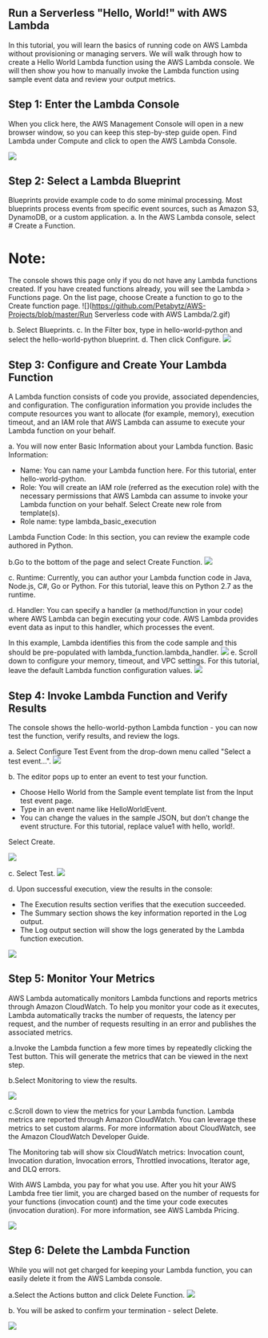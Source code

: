 
## Run a Serverless "Hello, World!" with AWS Lambda

In this tutorial, you will learn the basics of running code on AWS Lambda without provisioning or managing servers. 
We will walk through how to create a Hello World Lambda function using the AWS Lambda console. 
We will then show you how to manually invoke the Lambda function using sample event data and review your output metrics.



## Step 1: Enter the Lambda Console

When you click here, the AWS Management Console will open in a new browser window, so you can keep this step-by-step guide open.  Find Lambda under Compute and click to open the AWS Lambda Console.

![](https://github.com/Petabytz/AWS-Projects/blob/master/Run%20Serverless%20code%20with%20AWS%20Lambda/P1.8cbd1550e0c45cad8db027cf5e7ad1c4f457bc66.gif)

## Step 2: Select a Lambda Blueprint

Blueprints provide example code to do some minimal processing. Most blueprints process events from specific event sources, such as Amazon S3, DynamoDB, or a custom application.
a. In the AWS Lambda console, select # Create a Function.

# Note:
The console shows this page only if you do not have any Lambda functions created. If you have created functions already, you will see the Lambda > Functions page. On the list page, choose Create a function to go to the Create function page.
![](https://github.com/Petabytz/AWS-Projects/blob/master/Run Serverless code with AWS Lambda/2.gif)

b.  Select Blueprints.
c.  In the Filter box, type in hello-world-python and select the hello-world-python blueprint.
d.  Then click Configure.
![](https://github.com/Petabytz/AWS-Projects/blob/master/Run%20Serverless%20code%20with%20AWS%20Lambda/3.gif)

## Step 3: Configure and Create Your Lambda Function

A Lambda function consists of code you provide, associated dependencies, and configuration. The configuration information you provide includes the compute resources you want to allocate (for example, memory), execution timeout, and an IAM role that AWS Lambda can assume to execute your Lambda function on your behalf.

a.  You will now enter Basic Information about your Lambda function.
Basic Information:

* Name: You can name your Lambda function here. For this tutorial, enter hello-world-python.
* Role: You will create an IAM role (referred as the execution role) with the necessary permissions that AWS Lambda can assume to    invoke your Lambda function on your behalf. Select Create new role from template(s).
* Role name: type lambda_basic_execution

Lambda Function Code:
 In this section, you can review the example code authored in Python.

b.Go to the bottom of the page and select Create Function.
![](https://github.com/Petabytz/AWS-Projects/blob/master/Run%20Serverless%20code%20with%20AWS%20Lambda/4.gif)

c.  Runtime: Currently, you can author your Lambda function code in Java, Node.js, C#, Go or Python. For this tutorial, leave this on Python 2.7 as the runtime.

d.  Handler: You can specify a handler (a method/function in your code) where AWS Lambda can begin executing your code. AWS Lambda provides event data as input to this handler, which processes the event.

In this example, Lambda identifies this from the code sample and this should be pre-populated with lambda_function.lambda_handler.
![](https://github.com/Petabytz/AWS-Projects/blob/master/Run%20Serverless%20code%20with%20AWS%20Lambda/5.gif)
e.  Scroll down to configure your memory, timeout, and VPC settings.  For this tutorial, leave the default Lambda function configuration values.
![](https://github.com/Petabytz/AWS-Projects/blob/master/Run%20Serverless%20code%20with%20AWS%20Lambda/6.gif)


## Step 4: Invoke Lambda Function and Verify Results
The console shows the hello-world-python Lambda function - you can now test the function, verify results, and review the logs.

a.  Select Configure Test Event from the drop-down menu called "Select a test event...".
![](https://github.com/Petabytz/AWS-Projects/blob/master/Run%20Serverless%20code%20with%20AWS%20Lambda/7.gif)

b.  The editor pops up to enter an event to test your function.  
* Choose Hello World from the Sample event template list from the Input test event page. 
* Type in an event name like HelloWorldEvent.
* You can change the values in the sample JSON, but don’t change the event structure. For this tutorial, replace value1 with hello, world!.

Select Create.

![](https://github.com/Petabytz/AWS-Projects/blob/master/Run%20Serverless%20code%20with%20AWS%20Lambda/8.gif)

c.  Select Test.
![](https://aws.amazon.com/getting-started/tutorials/run-serverless-code/)

d.  Upon successful execution, view the results in the console:

* The Execution results section verifies that the execution succeeded.
* The Summary section shows the key information reported in the Log output.
* The Log output section will show the logs generated by the Lambda function execution. 

![](https://aws.amazon.com/getting-started/tutorials/run-serverless-code/)


## Step 5: Monitor Your Metrics

AWS Lambda automatically monitors Lambda functions and reports metrics through Amazon CloudWatch. To help you monitor your code as it executes, Lambda automatically tracks the number of requests, the latency per request, and the number of requests resulting in an error and publishes the associated metrics. 

a.Invoke the Lambda function a few more times by repeatedly clicking the Test button.  This will generate the metrics that can be viewed in the next step.

b.Select Monitoring to view the results.

![](https://aws.amazon.com/getting-started/tutorials/run-serverless-code/)

c.Scroll down to view the metrics for your Lambda function.  Lambda metrics are reported through Amazon CloudWatch. You can leverage these metrics to set custom alarms. For more information about CloudWatch, see the Amazon CloudWatch Developer Guide.

The Monitoring tab will show six CloudWatch metrics: Invocation count, Invocation duration, Invocation errors, Throttled invocations, Iterator age, and DLQ errors.

With AWS Lambda, you pay for what you use. After you hit your AWS Lambda free tier limit, you are charged based on the number of requests for your functions (invocation count) and the time your code executes (invocation duration).  For more information, see AWS Lambda Pricing.

![](https://aws.amazon.com/getting-started/tutorials/run-serverless-code/)

## Step 6: Delete the Lambda Function

While you will not get charged for keeping your Lambda function, you can easily delete it from the AWS Lambda console.  

a.Select the Actions button and click Delete Function.
![](https://aws.amazon.com/getting-started/tutorials/run-serverless-code/)

b.  You will be asked to confirm your termination - select Delete.

![](https://aws.amazon.com/getting-started/tutorials/run-serverless-code/)


